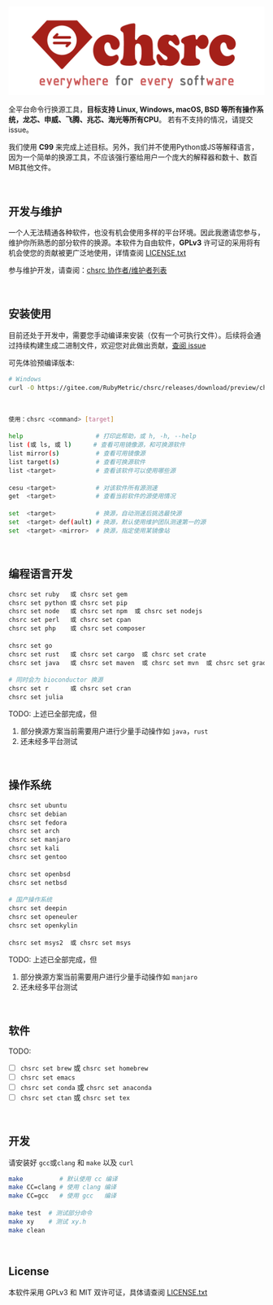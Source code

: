 <div align="center">
  <img alt="chsrc logo" src="chsrc.png"/>
</div>

全平台命令行换源工具，**目标支持 Linux, Windows, macOS, BSD 等所有操作系统，龙芯、申威、飞腾、兆芯、海光等所有CPU**。 若有不支持的情况，请提交issue。

我们使用 **C99** 来完成上述目标。另外，我们并不使用Python或JS等解释语言，因为一个简单的换源工具，不应该强行塞给用户一个庞大的解释器和数十、数百MB其他文件。

<br>

## 开发与维护

一个人无法精通各种软件，也没有机会使用多样的平台环境。因此我邀请您参与，维护你所熟悉的部分软件的换源。本软件为自由软件，**GPLv3** 许可证的采用将有机会使您的贡献被更广泛地使用，详情查阅 [LICENSE.txt](./LICENSE.txt)

参与维护开发，请查阅：[chsrc 协作者/维护者列表](https://gitee.com/RubyMetric/chsrc/issues/I7YI8E)

<br>

## 安装使用

目前还处于开发中，需要您手动编译来安装（仅有一个可执行文件）。后续将会通过持续构建生成二进制文件，欢迎您对此做出贡献，[查阅 issue](https://gitee.com/RubyMetric/chsrc/issues/I7ZBDR)

可先体验预编译版本:

```bash
# Windows
curl -O https://gitee.com/RubyMetric/chsrc/releases/download/preview/chsrc-Windows.exe
```

<br>

```bash
使用：chsrc <command> [target]

help                    # 打印此帮助，或 h, -h, --help
list (或 ls, 或 l)      # 查看可用镜像源，和可换源软件
list mirror(s)          # 查看可用镜像源
list target(s)          # 查看可换源软件
list <target>           # 查看该软件可以使用哪些源

cesu <target>           # 对该软件所有源测速
get  <target>           # 查看当前软件的源使用情况

set  <target>           # 换源，自动测速后挑选最快源
set  <target> def(ault) # 换源，默认使用维护团队测速第一的源
set  <target> <mirror>  # 换源，指定使用某镜像站
```

<br>

## 编程语言开发

```bash
chsrc set ruby   或 chsrc set gem
chsrc set python 或 chsrc set pip
chsrc set node   或 chsrc set npm  或 chsrc set nodejs
chsrc set perl   或 chsrc set cpan
chsrc set php    或 chsrc set composer

chsrc set go
chsrc set rust   或 chsrc set cargo  或 chsrc set crate
chsrc set java   或 chsrc set maven  或 chsrc set mvn  或 chsrc set gradle

# 同时会为 bioconductor 换源
chsrc set r      或 chsrc set cran
chsrc set julia
```

TODO: 上述已全部完成，但

1. 部分换源方案当前需要用户进行少量手动操作如 `java`，`rust`
2. 还未经多平台测试

<br>

## 操作系统

```bash
chsrc set ubuntu
chsrc set debian
chsrc set fedora
chsrc set arch
chsrc set manjaro
chsrc set kali
chsrc set gentoo

chsrc set openbsd
chsrc set netbsd

# 国产操作系统
chsrc set deepin
chsrc set openeuler
chsrc set openkylin

chsrc set msys2  或 chsrc set msys
```

TODO: 上述已全部完成，但

1. 部分换源方案当前需要用户进行少量手动操作如 `manjaro`
2. 还未经多平台测试

<br>

## 软件

TODO:
- [ ] `chsrc set brew`  或 `chsrc set homebrew`
- [ ] `chsrc set emacs`
- [ ] `chsrc set conda` 或 `chsrc set anaconda`
- [ ] `chsrc set ctan`  或 `chsrc set tex`

<br>

## 开发

请安装好 `gcc`或`clang` 和 `make` 以及 `curl`

```bash
make          # 默认使用 cc 编译
make CC=clang # 使用 clang 编译
make CC=gcc   # 使用 gcc   编译

make test  # 测试部分命令
make xy    # 测试 xy.h
make clean
```

<br>

## License

本软件采用 GPLv3 和 MIT 双许可证，具体请查阅 [LICENSE.txt](./LICENSE.txt)
